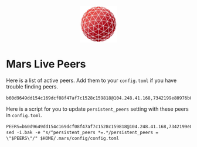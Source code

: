 <p align="center">
  <img height="100" height="auto" src="https://raw.githubusercontent.com/Nodeist/Kurulumlar/main/logos/mars.png">
</p>


# Mars Live Peers
Here is a list of active peers. Add them to your `config.toml` if you have trouble finding peers.
```
b60d9649dd154c169dcf08f47af7c1528c159818@104.248.41.168,7342199e80976b052d8506cc5a56d1f9a1cbb486@65.21.89.54:65.21.89.54:26653,719cf7e8f7640a48c782599475d4866b401f2d34@51.254.197.170,9847d03c789d9c87e84611ebc3d6df0e6123c0cc@91.194.30.203,cec7501f438e2700573cdd9d45e7fb5116ba74b9@176.9.51.55,fe8d614aa5899a97c11d0601ef50c3e7ce17d57b@65.108.233.109,e12bc490096d1b5f4026980f05a118c82e81df2a@85.17.6.142,6bf4d284761f63d9c609deb1cb37d74d43b6aca7@207.180.253.242,8f50c04195cc82d0da34e33cfeb0daa694b14479@65.108.105.48
```

Here is a script for you to update `persistent_peers` setting with these peers in `config.toml`.

```
PEERS=b60d9649dd154c169dcf08f47af7c1528c159818@104.248.41.168,7342199e80976b052d8506cc5a56d1f9a1cbb486@65.21.89.54:65.21.89.54:26653,719cf7e8f7640a48c782599475d4866b401f2d34@51.254.197.170,9847d03c789d9c87e84611ebc3d6df0e6123c0cc@91.194.30.203,cec7501f438e2700573cdd9d45e7fb5116ba74b9@176.9.51.55,fe8d614aa5899a97c11d0601ef50c3e7ce17d57b@65.108.233.109,e12bc490096d1b5f4026980f05a118c82e81df2a@85.17.6.142,6bf4d284761f63d9c609deb1cb37d74d43b6aca7@207.180.253.242,8f50c04195cc82d0da34e33cfeb0daa694b14479@65.108.105.48
sed -i.bak -e "s/^persistent_peers *=.*/persistent_peers = \"$PEERS\"/" $HOME/.mars/config/config.toml
```
